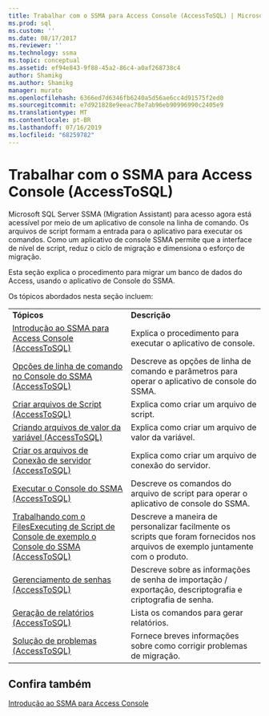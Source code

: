 ```yaml
---
title: Trabalhar com o SSMA para Access Console (AccessToSQL) | Microsoft Docs
ms.prod: sql
ms.custom: ''
ms.date: 08/17/2017
ms.reviewer: ''
ms.technology: ssma
ms.topic: conceptual
ms.assetid: ef94e843-9f88-45a2-86c4-a0af268738c4
author: Shamikg
ms.author: Shamikg
manager: murato
ms.openlocfilehash: 6366ed7d6346fb6240a5d56ae6cc4d91575f2ed0
ms.sourcegitcommit: e7d921828e9eeac78e7ab96eb90996990c2405e9
ms.translationtype: MT
ms.contentlocale: pt-BR
ms.lasthandoff: 07/16/2019
ms.locfileid: "68259782"
---
```

# <a name="working-with-ssma-for-access-console-accesstosql"></a>Trabalhar com o SSMA para Access Console (AccessToSQL)
Microsoft SQL Server SSMA (Migration Assistant) para acesso agora está acessível por meio de um aplicativo de console na linha de comando. Os arquivos de script formam a entrada para o aplicativo para executar os comandos. Como um aplicativo de console SSMA permite que a interface de nível de script, reduz o ciclo de migração e dimensiona o esforço de migração.  
  
Esta seção explica o procedimento para migrar um banco de dados do Access, usando o aplicativo de Console do SSMA.  
  
Os tópicos abordados nesta seção incluem:  
  
|||  
|-|-|  
|**Tópicos**|**Descrição**|  
|[Introdução ao SSMA para Access Console &#40;AccessToSQL&#41;](../../ssma/access/getting-started-with-ssma-for-access-console-accesstosql.md)|Explica o procedimento para executar o aplicativo de console.|  
|[Opções de linha de comando no Console do SSMA &#40;AccessToSQL&#41;](../../ssma/access/command-line-options-in-ssma-console-accesstosql.md)|Descreve as opções de linha de comando e parâmetros para operar o aplicativo de console do SSMA.|  
|[Criar arquivos de Script &#40;AccessToSQL&#41;](../../ssma/access/creating-script-files-accesstosql.md)|Explica como criar um arquivo de script.|  
|[Criando arquivos de valor da variável &#40;AccessToSQL&#41;](../../ssma/access/creating-variable-value-files-accesstosql.md)|Explica como criar um arquivo de valor da variável.|  
|[Criar os arquivos de Conexão de servidor &#40;AccessToSQL&#41;](../../ssma/access/creating-the-server-connection-files-accesstosql.md)|Explica como criar um arquivo de conexão do servidor.|  
|[Executar o Console do SSMA &#40;AccessToSQL&#41;](../../ssma/access/executing-the-ssma-console-accesstosql.md)|Descreve os comandos do arquivo de script para operar o aplicativo de console do SSMA.|  
|[Trabalhando com o FilesExecuting de Script de Console de exemplo o Console do SSMA &#40;AccessToSQL&#41;](../../ssma/access/working-sample-console-script-filesexecuting-ssma-console-accesstosql.md)|Descreve a maneira de personalizar facilmente os scripts que foram fornecidos nos arquivos de exemplo juntamente com o produto.|  
|[Gerenciamento de senhas &#40;AccessToSQL&#41;](../../ssma/access/managing-passwords-accesstosql.md)|Descreve sobre as informações de senha de importação / exportação, descriptografia e criptografia de senha.|  
|[Geração de relatórios &#40;AccessToSQL&#41;](../../ssma/access/generating-reports-accesstosql.md)|Lista os comandos para gerar relatórios.|  
|[Solução de problemas &#40;AccessToSQL&#41;](../../ssma/access/troubleshooting-accesstosql.md)|Fornece breves informações sobre como corrigir problemas de migração.|  
  
## <a name="see-also"></a>Confira também  
[Introdução ao SSMA para Access Console](getting-started-with-ssma-for-access-console-accesstosql.md)  
  
